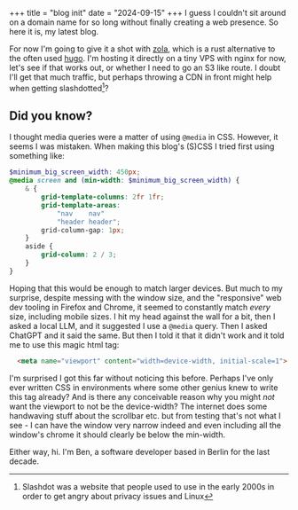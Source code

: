 +++
title = "blog init"
date = "2024-09-15"
+++
I guess I couldn't sit around on a domain name for so long without finally creating a web presence. So here it is, my latest blog.
<!--more-->

For now I'm going to give it a shot with [zola](https://www.getzola.org), which is a rust alternative to the often used [hugo](https://gohugo.io/). I'm hosting it directly on a tiny VPS with nginx for now, let's see if that works out, or whether I need to go an S3 like route. I doubt I'll get that much traffic, but perhaps throwing a CDN in front might help when getting slashdotted[^slashdot]?

[^slashdot]: Slashdot was a website that people used to use in the early 2000s in order to get angry about privacy issues and Linux

## Did you know?
I thought media queries were a matter of using `@media` in CSS. However, it seems I was mistaken. When making this blog's (S)CSS I tried first using something like:
```scss
$minimum_big_screen_width: 450px;
@media screen and (min-width: $minimum_big_screen_width) {
    & {
        grid-template-columns: 2fr 1fr;
        grid-template-areas:
            "nav    nav"
            "header header";
        grid-column-gap: 1px;
    }
    aside {
        grid-column: 2 / 3;
    }
}
```
Hoping that this would be enough to match larger devices. But much to my surprise, despite messing with the window size, and the "responsive" web dev tooling in Firefox and Chrome, it seemed to constantly match *every* size, including mobile sizes. I hit my head against the wall for a bit, then I asked a local LLM, and it suggested I use a `@media` query. Then I asked ChatGPT and it said the same. But then I told it that it didn't work and it told me to use this magic html tag:
```html
  <meta name="viewport" content="width=device-width, initial-scale=1">
```

I'm surprised I got this far without noticing this before. Perhaps I've only ever written CSS in environments where some other genius knew to write this tag already? And is there any conceivable reason why you might *not* want the viewport to not be the device-width? The internet does some handwaving stuff about the scrollbar etc. but from testing that's not what I see - I can have the window very narrow indeed and even including all the window's chrome it should clearly be below the min-width.

Either way, hi. I'm Ben, a software developer based in Berlin for the last decade.
